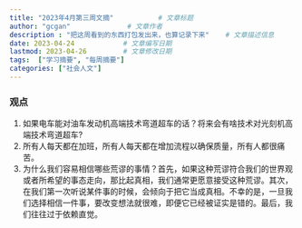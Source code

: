 ```yaml
---
title: "2023年4月第三周文摘"           # 文章标题
author: "gcgan"              # 文章作者
description : "把这周看到的东西打包发出来，也算记录下来"    # 文章描述信息
date: 2023-04-24            # 文章编写日期
lastmod: 2023-04-26         # 文章修改日期
tags:  ["学习摘要", "每周摘要"]
categories: ["社会人文"]
---
```

### 观点
1. 如果电车能对油车发动机高端技术弯道超车的话？将来会有啥技术对光刻机高端技术弯道超车?
1. 所有人每天都在加班，所有人每天都在增加流程以确保质量，所有人都很痛苦。
1. 为什么我们容易相信哪些荒谬的事情？首先，如果这种荒谬符合我们的世界观或者所希望的事态走向，那比起真相，我们通常更愿意接受这种荒谬。其次，在我们第一次听说某件事的时候，会倾向于把它当成真相。不幸的是，一旦我们选择相信一件事，要改变想法就很难，即便它已经被证实是错的。最后，我们往往过于依赖直觉。